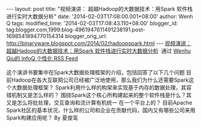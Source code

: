 --- layout: post title: "视频演讲： 超越Hadoop的大数据技术：用Spark
软件栈进行实时大数据分析" date: '2014-02-03T17:08:00.001+08:00' author:
Wenh Q tags: modified\_time: '2014-02-03T17:08:43.110+08:00'
blogger\_id:
tag:blogger.com,1999:blog-4961947611491238191.post-1698541894770154314
blogger\_orig\_url:
http://binaryware.blogspot.com/2014/02/hadoopspark.html --- [视频演讲：
超越Hadoop的大数据技术：用Spark
软件栈进行实时大数据分析](http://www.infoq.com/cn/presentations/real-time-big-data-analytics-with-spark-software-stack?utm_campaign=infoq_content&utm_source=infoq&utm_medium=feed&utm_term=global)  通过
[Wenhu Qiu的 InfoQ 个性化 RSS Feed](http://www.infoq.com/cn/)\
\
这个演讲书要集中在Spark大数据处理框架的介绍，包括回答了以下几个问题
目前Hadoop在各大互联网公司已经被广泛地使用，那么我们为什么还需要Spark这个大数据处理框架？
Spark利用什么样的构架来实现基于内存的数据处理，其容错机制又是怎么样的？
围绕Spark这个核心所构建起来的整个软件栈是什么？其又是怎么将批处理，交互查询和流计算有机统一
在一个平台上的？ 目前Apache
Spark社区的基本状况，什么样的公司和企业在贡献代码，国内又有哪些公司来用Spark构建应用呢？
By 夏俊鸾

